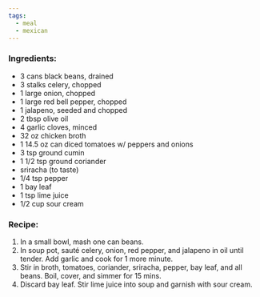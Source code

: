 ```yaml
---
tags:
  - meal
  - mexican
---
```

### Ingredients:
- 3 cans black beans, drained
- 3 stalks celery, chopped
- 1 large onion, chopped
- 1 large red bell pepper, chopped
- 1 jalapeno, seeded and chopped
- 2 tbsp olive oil
- 4 garlic cloves, minced
- 32 oz chicken broth
- 1 14.5 oz can diced tomatoes w/ peppers and onions
- 3 tsp ground cumin 
- 1 1/2 tsp ground coriander
- sriracha (to taste)
- 1/4 tsp pepper
- 1 bay leaf
- 1 tsp lime juice
- 1/2 cup sour cream

### Recipe:
1. In a small bowl, mash one can beans. 
2. In soup pot, sauté celery, onion, red pepper, and jalapeno in oil until tender. Add garlic and cook for 1 more minute. 
3. Stir in broth, tomatoes, coriander, sriracha, pepper, bay leaf, and all beans. Boil, cover, and simmer for 15 mins. 
4. Discard bay leaf. Stir lime juice into soup and garnish with sour cream. 
